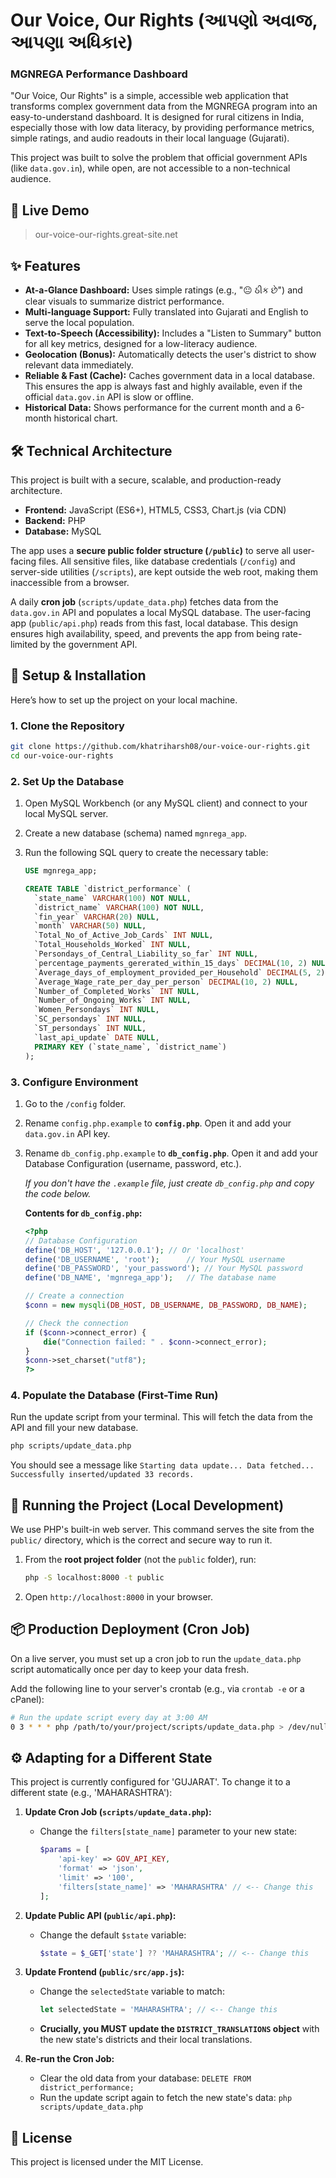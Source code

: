 # Our Voice, Our Rights (આપણો અવાજ, આપણા અધિકાર)
### MGNREGA Performance Dashboard

"Our Voice, Our Rights" is a simple, accessible web application that transforms complex government data from the MGNREGA program into an easy-to-understand dashboard. It is designed for rural citizens in India, especially those with low data literacy, by providing performance metrics, simple ratings, and audio readouts in their local language (Gujarati).

This project was built to solve the problem that official government APIs (like `data.gov.in`), while open, are not accessible to a non-technical audience.

## 🚀 Live Demo

> our-voice-our-rights.great-site.net

## ✨ Features

* **At-a-Glance Dashboard:** Uses simple ratings (e.g., "😐 ઠીક છે") and clear visuals to summarize district performance.
* **Multi-language Support:** Fully translated into Gujarati and English to serve the local population.
* **Text-to-Speech (Accessibility):** Includes a "Listen to Summary" button for all key metrics, designed for a low-literacy audience.
* **Geolocation (Bonus):** Automatically detects the user's district to show relevant data immediately.
* **Reliable & Fast (Cache):** Caches government data in a local database. This ensures the app is always fast and highly available, even if the official `data.gov.in` API is slow or offline.
* **Historical Data:** Shows performance for the current month and a 6-month historical chart.

## 🛠️ Technical Architecture

This project is built with a secure, scalable, and production-ready architecture.

* **Frontend:** JavaScript (ES6+), HTML5, CSS3, Chart.js (via CDN)
* **Backend:** PHP
* **Database:** MySQL

The app uses a **secure public folder structure (`/public`)** to serve all user-facing files. All sensitive files, like database credentials (`/config`) and server-side utilities (`/scripts`), are kept outside the web root, making them inaccessible from a browser.

A daily **cron job** (`scripts/update_data.php`) fetches data from the `data.gov.in` API and populates a local MySQL database. The user-facing app (`public/api.php`) reads from this fast, local database. This design ensures high availability, speed, and prevents the app from being rate-limited by the government API.

## 🔧 Setup & Installation

Here’s how to set up the project on your local machine.

### 1. Clone the Repository
```sh
git clone https://github.com/khatriharsh08/our-voice-our-rights.git
cd our-voice-our-rights
````

### 2\. Set Up the Database

1.  Open MySQL Workbench (or any MySQL client) and connect to your local MySQL server.

2.  Create a new database (schema) named `mgnrega_app`.

3.  Run the following SQL query to create the necessary table:

    ```sql
    USE mgnrega_app;

    CREATE TABLE `district_performance` (
      `state_name` VARCHAR(100) NOT NULL,
      `district_name` VARCHAR(100) NOT NULL,
      `fin_year` VARCHAR(20) NULL,
      `month` VARCHAR(50) NULL,
      `Total_No_of_Active_Job_Cards` INT NULL,
      `Total_Households_Worked` INT NULL,
      `Persondays_of_Central_Liability_so_far` INT NULL,
      `percentage_payments_gererated_within_15_days` DECIMAL(10, 2) NULL,
      `Average_days_of_employment_provided_per_Household` DECIMAL(5, 2) NULL,
      `Average_Wage_rate_per_day_per_person` DECIMAL(10, 2) NULL,
      `Number_of_Completed_Works` INT NULL,
      `Number_of_Ongoing_Works` INT NULL,
      `Women_Persondays` INT NULL,
      `SC_persondays` INT NULL,
      `ST_persondays` INT NULL,
      `last_api_update` DATE NULL,
      PRIMARY KEY (`state_name`, `district_name`)
    );
    ```

### 3\. Configure Environment

1.  Go to the `/config` folder.

2.  Rename `config.php.example` to **`config.php`**. Open it and add your `data.gov.in` API key.

3.  Rename `db_config.php.example` to **`db_config.php`**. Open it and add your Database Configuration (username, password, etc.).

    *If you don't have the `.example` file, just create `db_config.php` and copy the code below.*

    **Contents for `db_config.php`:**

    ```php
    <?php
    // Database Configuration
    define('DB_HOST', '127.0.0.1'); // Or 'localhost'
    define('DB_USERNAME', 'root');      // Your MySQL username
    define('DB_PASSWORD', 'your_password'); // Your MySQL password
    define('DB_NAME', 'mgnrega_app');   // The database name

    // Create a connection
    $conn = new mysqli(DB_HOST, DB_USERNAME, DB_PASSWORD, DB_NAME);

    // Check the connection
    if ($conn->connect_error) {
        die("Connection failed: " . $conn->connect_error);
    }
    $conn->set_charset("utf8");
    ?>
    ```

### 4\. Populate the Database (First-Time Run)

Run the update script from your terminal. This will fetch the data from the API and fill your new database.

```sh
php scripts/update_data.php
```

You should see a message like `Starting data update... Data fetched... Successfully inserted/updated 33 records.`

## 🚀 Running the Project (Local Development)

We use PHP's built-in web server. This command serves the site from the `public/` directory, which is the correct and secure way to run it.

1.  From the **root project folder** (not the `public` folder), run:
    ```sh
    php -S localhost:8000 -t public
    ```
2.  Open `http://localhost:8000` in your browser.

## 📦 Production Deployment (Cron Job)

On a live server, you must set up a cron job to run the `update_data.php` script automatically once per day to keep your data fresh.

Add the following line to your server's crontab (e.g., via `crontab -e` or a cPanel):

```sh
# Run the update script every day at 3:00 AM
0 3 * * * php /path/to/your/project/scripts/update_data.php > /dev/null 2>&1
```

## ⚙️ Adapting for a Different State

This project is currently configured for 'GUJARAT'. To change it to a different state (e.g., 'MAHARASHTRA'):

1.  **Update Cron Job (`scripts/update_data.php`):**

      * Change the `filters[state_name]` parameter to your new state:
        ```php
        $params = [
            'api-key' => GOV_API_KEY,
            'format' => 'json',
            'limit' => '100', 
            'filters[state_name]' => 'MAHARASHTRA' // <-- Change this
        ];
        ```

2.  **Update Public API (`public/api.php`):**

      * Change the default `$state` variable:
        ```php
        $state = $_GET['state'] ?? 'MAHARASHTRA'; // <-- Change this
        ```

3.  **Update Frontend (`public/src/app.js`):**

      * Change the `selectedState` variable to match:
        ```javascript
        let selectedState = 'MAHARASHTRA'; // <-- Change this
        ```
      * **Crucially, you MUST update the `DISTRICT_TRANSLATIONS` object** with the new state's districts and their local translations.

4.  **Re-run the Cron Job:**

      * Clear the old data from your database: `DELETE FROM district_performance;`
      * Run the update script again to fetch the new state's data: `php scripts/update_data.php`

## 📄 License

This project is licensed under the MIT License.
